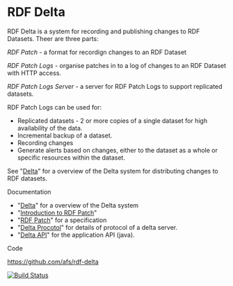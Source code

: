 # RDF Delta

RDF Delta is a system for recording and publishing changes to RDF
Datasets. Theer are three parts:

_RDF Patch_ -  a format for recordign changes to an RDF Dataset

_RDF Patch Logs_ - organise patches in to a log of changes 
to an RDF Dataset with HTTP access. 

_RDF Patch Logs Server_ - a server for RDF Patch Logs to support
replicated datasets.

RDF Patch Logs can be used for:

* Replicated datasets - 2 or more copies of a single dataset for high
availability of the data.
* Incremental backup of a dataset.
* Recording changes 
* Generate alerts based on changes, either to the dataset as a whole or
specific resources within the dataset.

See "[Delta](delta.md)" for a overview of the Delta system for
distributing changes to RDF datasets. 

Documentation

* "[Delta](delta.md)" for a overview of the Delta system
* "[Introduction to RDF Patch](rdf-patch-intro.md)"
* "[RDF Patch](rdf-patch.md)" for a specification
* "[Delta Procotol](delta-protocol.md)" for details of protocol of a delta server.
* "[Delta API](delta-api.md)" for the application API (java).

Code

https://github.com/afs/rdf-delta

[![Build Status](https://api.travis-ci.org/afs/rdf-delta.svg.png)](https://travis-ci.org/afs/rdf-delta)
